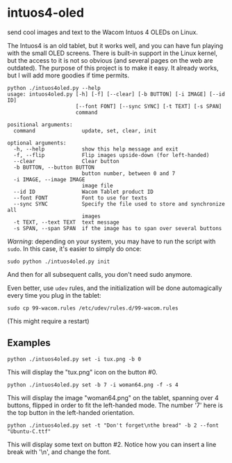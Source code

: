 # intuos4-oled
send cool images and text to the Wacom Intuos 4 OLEDs on Linux.

The Intuos4 is an old tablet, but it works well, and you can have fun
playing with the small OLED screens.  There is built-in support in the
Linux kernel, but the access to it is not so obvious (and several
pages on the web are outdated).  The purpose of this project is to
make it easy. It already works, but I will add more goodies if time
permits.

```
python ./intuos4oled.py --help
usage: intuos4oled.py [-h] [-f] [--clear] [-b BUTTON] [-i IMAGE] [--id ID]
                      [--font FONT] [--sync SYNC] [-t TEXT] [-s SPAN]
                      command

positional arguments:
  command               update, set, clear, init

optional arguments:
  -h, --help            show this help message and exit
  -f, --flip            Flip images upside-down (for left-handed)
  --clear               Clear button
  -b BUTTON, --button BUTTON
                        button number, between 0 and 7
  -i IMAGE, --image IMAGE
                        image file
  --id ID               Wacom Tablet product ID
  --font FONT           Font to use for texts
  --sync SYNC           Specify the file used to store and synchronize all
                        images
  -t TEXT, --text TEXT  text message
  -s SPAN, --span SPAN  if the image has to span over several buttons
```

_Warning_: depending on your system, you may have to run the script with `sudo`.
In this case, it's easier to simply do once:
```
sudo python ./intuos4oled.py init
```
And then for all subsequent calls, you don't need sudo anymore.

Even better, use `udev` rules, and the initialization will be done automagically every time you plug in the tablet:
```
sudo cp 99-wacom.rules /etc/udev/rules.d/99-wacom.rules
```
(This might require a restart)

## Examples

```
python ./intuos4oled.py set -i tux.png -b 0
```

This will display the "tux.png" icon on the button #0.

```
python ./intuos4oled.py set -b 7 -i woman64.png -f -s 4
```

This will display the image "woman64.png" on the tablet, spanning over
4 buttons, flipped in order to fit the left-handed mode. The number
'7' here is the top button in the left-handed orientation.

```
python ./intuos4oled.py set -t "Don't forget\nthe bread" -b 2 --font "Ubuntu-C.ttf"
```

This will display some text on button #2. Notice how you can insert a
line break with '\n', and change the font.
